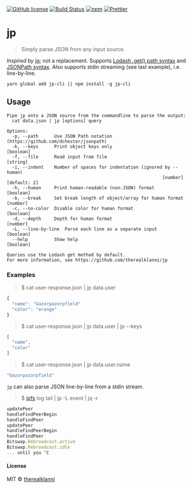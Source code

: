 [![GitHub license](https://img.shields.io/badge/license-MIT-blue.svg)](https://raw.githubusercontent.com/therealklanni/jp/master/LICENSE)
[![Build Status](https://img.shields.io/travis/therealklanni/jp.svg)](https://travis-ci.org/therealklanni/jp)
[![npm](https://img.shields.io/npm/v/jp-cli.svg)](https://www.npmjs.com/package/jp-cli)
[![Prettier](https://img.shields.io/badge/style-prettier-ff69b4.svg)](https://github.com/prettier/prettier)

# jp

> Simply parse JSON from any input source.

_Inspired by_ [jq](https://github.com/stedolan/jq); not a replacement.
Supports [Lodash .get() path syntax](https://lodash.com/docs/#get) and [JSONPath syntax](https://github.com/dchester/jsonpath).
Also supports stdin streaming (see last example), i.e. line-by-line.

```
yarn global add jp-cli || npm install -g jp-cli
```

## Usage

```
Pipe jp onto a JSON source from the commandline to parse the output:
  cat data.json | jp [options] query

Options:
  -p, --path      Use JSON Path notation (https://github.com/dchester/jsonpath)
  -k, --keys      Print object keys only                               [boolean]
  -f, --file      Read input from file                                  [string]
  -i, --indent    Number of spaces for indentation (ignored by --human)
                                                           [number] [default: 2]
  -h, --human     Print human-readable (non-JSON) format               [boolean]
  -b, --break     Set break length of object/array for human format     [number]
  -c, --no-color  Disable color for human format                       [boolean]
  -d, --depth     Depth for human format                                [number]
  -L, --line-by-line  Parse each line as a separate input              [boolean]
  --help          Show help                                            [boolean]

Queries use the Lodash get method by default.
For more information, see https://github.com/therealklanni/jp
```

### Examples


> $ cat user-response.json | jp data.user

```js
{
  "name": "Gazorpazorpfield"
  "color": "orange"
}
```

> $ cat user-response.json | jp data.user | jp --keys

```js
[
  "name",
  "color"
]
```

> $ cat user-response.json | jp data.user.name

```js
"Gazorpazorpfield"
```

`jp` can also parse JSON line-by-line from a stdin stream.

> $ [ipfs](https://github.com/ipfs/ipfs) log tail | jp -L event | jq -r

```js
updatePeer
handleFindPeerBegin
handleFindPeer
updatePeer
handleFindPeerBegin
handleFindPeer
Bitswap.Rebroadcast.active
Bitswap.Rebroadcast.idle
... until you ^C
```

#### License

MIT © [therealklanni](https://github.com/therealklanni)
